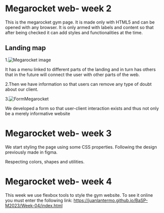# Megarocket web- week 2
This is the megarocket gym page. It is made only with HTML5 and can be opened with any browser. It is only armed with labels and content so that after being checked it can add styles and functionalities at the time.


## Landing map
1.![Megarocket image](https://user-images.githubusercontent.com/70290650/228390077-80103299-4735-43b6-9b72-292c28ecbc97.png)

It has a menu linked to different parts of the landing and in turn has others that in the future will connect the user with other parts of the web.

2.Then we have information so that users can remove any type of doubt about our client.

3.![FormMegarocket](https://user-images.githubusercontent.com/70290650/228390109-ce24f90b-0cf4-4235-9170-1085dd255979.png)

We developed a form so that user-client interaction exists and thus not only be a merely informative website

# Megarocket web- week 3
We start styling the page using some CSS properties.
Following the design previously made in figma.

Respecting colors, shapes and utilities.

# Megarocket web- week 4
This week we use flexbox tools to style the gym website.
To see it online you must enter the following link:
https://juanlantermo.github.io/BaSP-M2023/Week-04/index.html